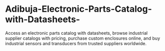 # Adibuja-Electronic-Parts-Catalog-with-Datasheets-
 Access an electronic parts catalog with datasheets, browse industrial supplier catalogs with pricing, purchase custom enclosures online, and buy industrial sensors and transducers from trusted suppliers worldwide.
